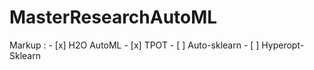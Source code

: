 # MasterResearchAutoML

 Markup : - [x] H2O AutoML
          - [x] TPOT
          - [ ] Auto-sklearn
          - [ ] Hyperopt-Sklearn
          
          
